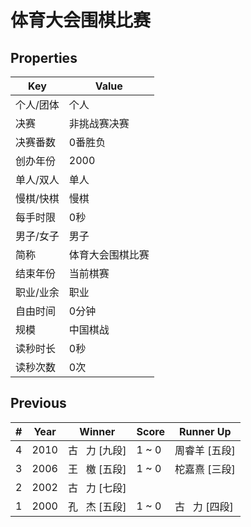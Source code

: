 # 体育大会围棋比赛

## Properties

| Key | Value |
| --- | ----- |
| 个人/团体 | 个人 |
| 决赛 | 非挑战赛决赛 |
| 决赛番数 | 0番胜负 |
| 创办年份 | 2000 |
| 单人/双人 | 单人 |
| 慢棋/快棋 | 慢棋 |
| 每手时限 | 0秒 |
| 男子/女子 | 男子 |
| 简称 | 体育大会围棋比赛 |
| 结束年份 | 当前棋赛 |
| 职业/业余 | 职业 |
| 自由时间 | 0分钟 |
| 规模 | 中国棋战 |
| 读秒时长 | 0秒 |
| 读秒次数 | 0次 |

## Previous

| # | Year | Winner | Score | Runner Up |
| --- | --- | --- | --- | --- |
| 4 | 2010 | 古   力 [九段] | 1 ~ 0 | 周睿羊 [五段] |
| 3 | 2006 | 王   檄 [五段] | 1 ~ 0 | 柁嘉熹 [三段] |
| 2 | 2002 | 古   力 [七段] |  |  |
| 1 | 2000 | 孔   杰 [五段] | 1 ~ 0 | 古   力 [四段] |

